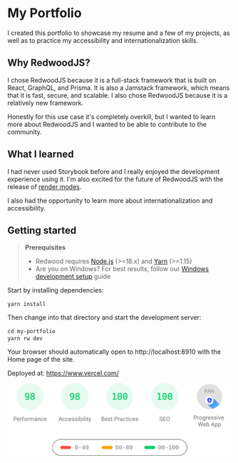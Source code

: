 # My Portfolio

I created this portfolio to showcase my resume and a few of my projects, as well as to practice my accessibility and internationalization skills.

## Why RedwoodJS?

I chose RedwoodJS because it is a full-stack framework that is built on React, GraphQL, and Prisma. It is also a Jamstack framework, which means that it is fast, secure, and scalable. I also chose RedwoodJS because it is a relatively new framework.

Honestly for this use case it's completely overkill, but I wanted to learn more about RedwoodJS and I wanted to be able to contribute to the community.

## What I learned

I had never used Storybook before and I really enjoyed the development experience using it. I'm also excited for the future of RedwoodJS with the release of [render modes](https://github.com/redwoodjs/redwood/issues/6760).

I also had the opportunity to learn more about internationalization and accessibility.

## Getting started

> **Prerequisites**
>
> - Redwood requires [Node.js](https://nodejs.org/en/) (>=18.x) and [Yarn](https://yarnpkg.com/) (>=1.15)
> - Are you on Windows? For best results, follow our [Windows development setup](https://redwoodjs.com/docs/how-to/windows-development-setup) guide
>

Start by installing dependencies:

```
yarn install
```

Then change into that directory and start the development server:

```
cd my-portfolio
yarn rw dev
```

Your browser should automatically open to http://localhost:8910 with the Home page of the site.

Deployed at: https://www.vercel.com/

<p align="center">
	<img src="./web/public/pagespeed-insights.svg" width="800px">
</p>
